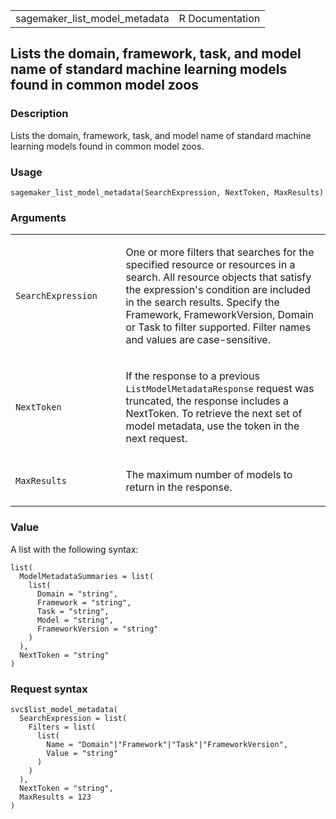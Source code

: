 <table style="width: 100%;">
<tbody>
<tr class="odd">
<td>sagemaker_list_model_metadata</td>
<td style="text-align: right;">R Documentation</td>
</tr>
</tbody>
</table>

## Lists the domain, framework, task, and model name of standard machine learning models found in common model zoos

### Description

Lists the domain, framework, task, and model name of standard machine
learning models found in common model zoos.

### Usage

    sagemaker_list_model_metadata(SearchExpression, NextToken, MaxResults)

### Arguments

<table>
<colgroup>
<col style="width: 35%" />
<col style="width: 65%" />
</colgroup>
<tbody>
<tr class="odd">
<td><code
id="sagemaker_list_model_metadata_:_SearchExpression">SearchExpression</code></td>
<td><p>One or more filters that searches for the specified resource or
resources in a search. All resource objects that satisfy the
expression's condition are included in the search results. Specify the
Framework, FrameworkVersion, Domain or Task to filter supported. Filter
names and values are case-sensitive.</p></td>
</tr>
<tr class="even">
<td><code
id="sagemaker_list_model_metadata_:_NextToken">NextToken</code></td>
<td><p>If the response to a previous
<code>ListModelMetadataResponse</code> request was truncated, the
response includes a NextToken. To retrieve the next set of model
metadata, use the token in the next request.</p></td>
</tr>
<tr class="odd">
<td><code
id="sagemaker_list_model_metadata_:_MaxResults">MaxResults</code></td>
<td><p>The maximum number of models to return in the response.</p></td>
</tr>
</tbody>
</table>

### Value

A list with the following syntax:

    list(
      ModelMetadataSummaries = list(
        list(
          Domain = "string",
          Framework = "string",
          Task = "string",
          Model = "string",
          FrameworkVersion = "string"
        )
      ),
      NextToken = "string"
    )

### Request syntax

    svc$list_model_metadata(
      SearchExpression = list(
        Filters = list(
          list(
            Name = "Domain"|"Framework"|"Task"|"FrameworkVersion",
            Value = "string"
          )
        )
      ),
      NextToken = "string",
      MaxResults = 123
    )
